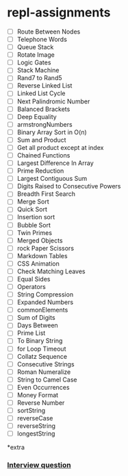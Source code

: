 # repl-assignments
- [ ] Route Between Nodes
- [ ] Telephone Words
- [ ] Queue Stack
- [ ] Rotate Image
- [ ] Logic Gates
- [ ] Stack Machine
- [ ] Rand7 to Rand5
- [ ] Reverse Linked List
- [ ] Linked List Cycle
- [ ] Next Palindromic Number
- [ ] Balanced Brackets
- [ ] Deep Equality
- [ ] armstrongNumbers
- [ ] Binary Array Sort in O(n)
- [ ] Sum and Product
- [ ] Get all product except at index
- [ ] Chained Functions
- [ ] Largest Difference In Array
- [ ] Prime Reduction
- [ ] Largest Contiguous Sum
- [ ] Digits Raised to Consecutive Powers
- [ ] Breadth First Search
- [ ] Merge Sort
- [ ] Quick Sort
- [ ] Insertion sort
- [ ] Bubble Sort
- [ ] Twin Primes
- [ ] Merged Objects
- [ ] rock Paper Scissors
- [ ] Markdown Tables
- [ ] CSS Animation
- [ ] Check Matching Leaves
- [ ] Equal Sides
- [ ] Operators
- [ ] String Compression
- [ ] Expanded Numbers
- [ ] commonElements
- [ ] Sum of Digits
- [ ] Days Between
- [ ] Prime List
- [ ] To Binary String
- [ ] for Loop Timeout
- [ ] Collatz Sequence
- [ ] Consecutive Strings
- [ ] Roman Numeralize
- [ ] String to Camel Case
- [ ] Even Occurrences
- [ ] Money Format
- [ ] Reverse Number
- [ ] sortString
- [ ] reverseCase
- [ ] reverseString
- [ ] longestString

*extra 
### [Interview question](https://www.geeksforgeeks.org/top-10-algorithms-in-interview-questions/)
